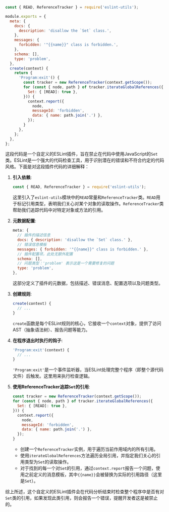 ```js
const { READ, ReferenceTracker } = require('eslint-utils');

module.exports = {
  meta: {
    docs: {
      description: 'disallow the `Set` class.',
    },
    messages: {
      forbidden: '"{{name}}" class is forbidden.',
    },
    schema: [],
    type: 'problem',
  },
  create(context) {
    return {
      'Program:exit'() {
        const tracker = new ReferenceTracker(context.getScope());
        for (const { node, path } of tracker.iterateGlobalReferences({
          Set: { [READ]: true },
        })) {
          context.report({
            node,
            messageId: 'forbidden',
            data: { name: path.join('.') },
          });
        }
      },
    };
  },
};

```
这段代码是一个自定义的ESLint插件，旨在禁止在代码中使用JavaScript的`Set`类。ESLint是一个强大的代码检查工具，用于识别潜在的错误和不符合约定的代码风格。下面是对这段插件代码的详细解释：

1. **引入依赖**:
   ```javascript
   const { READ, ReferenceTracker } = require('eslint-utils');
   ```
   这里引入了`eslint-utils`模块中的`READ`常量和`ReferenceTracker`类。`READ`用于标记引用类型，表明我们关心对某个对象的读取操作。`ReferenceTracker`类帮助我们追踪代码中对特定对象或方法的引用。

2. **元数据配置**:
   ```javascript
   meta: {
     // 插件的描述信息
     docs: { description: 'disallow the `Set` class.' },
     // 错误信息模板
     messages: { forbidden: '"{{name}}" class is forbidden.' },
     // 插件配置项，此处无额外配置
     schema: [],
     // 问题类型：'problem' 表示这是一个需要修复的问题
     type: 'problem',
   },
   ```
   这部分定义了插件的元数据，包括描述、错误消息、配置选项以及问题类型。

3. **创建规则**:
   ```javascript
   create(context) {
     // ...
   }
   ```
   `create`函数是每个ESLint规则的核心，它接收一个`context`对象，提供了访问AST（抽象语法树）、报告问题等能力。

4. **在程序退出时执行的钩子**:
   ```javascript
   'Program:exit'(context) {
     // ...
   }
   ```
   `'Program:exit'`是一个事件监听器，当ESLint处理完整个程序（即整个源代码文件）后触发。这里用来执行检查逻辑。

5. **使用ReferenceTracker追踪`Set`的引用**:
   ```javascript
   const tracker = new ReferenceTracker(context.getScope());
   for (const { node, path } of tracker.iterateGlobalReferences({
     Set: { [READ]: true },
   })) {
     context.report({
       node,
       messageId: 'forbidden',
       data: { name: path.join('.') },
     });
   }
   ```
   - 创建一个`ReferenceTracker`实例，用于遍历当前作用域内的所有引用。
   - 使用`iterateGlobalReferences`方法遍历全局引用，并指定我们关心的引用类型为`Set`的读取操作。
   - 对于找到的每一个对`Set`的引用，通过`context.report`报告一个问题，使用之前定义的消息模板，其中`{{name}}`会被替换为实际的引用路径（这里是`Set`）。

综上所述，这个自定义的ESLint插件会在代码分析结束时检查整个程序中是否有对`Set`类的引用，如果发现此类引用，则会报告一个错误，提醒开发者这是被禁止的。